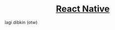 <h1 align="center">
  <a href="https://reactnative.dev/">
    React Native
  </a>
</h1>

lagi dibkin (otw)

